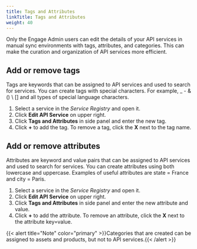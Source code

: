 ```yaml
---
title: Tags and Attributes
linkTitle: Tags and Attributes
weight: 40
---
```


Only the Engage Admin users can edit the details of your API services in manual sync environments with tags, attributes, and categories. This can make the curation and organization of API services more efficient.

## Add or remove tags

Tags are keywords that can be assigned to API services and used to search for services. You can create tags with special characters. For example, _ - & () \ [] and all types of special language characters.

1. Select a service in the *Service Registry* and open it.
2. Click **Edit API Service** on upper right.
3. Click **Tags and Attributes** in side panel and enter the new tag.
4. Click **+** to add the tag. To remove a tag, click the **X** next to the tag name.

## Add or remove attributes

Attributes are keyword and value pairs that can be assigned to API services and used to search for services. You can create attributes using both lowercase and uppercase. Examples of useful attributes are state = France and city = Paris.

1. Select a service in the *Service Registry* and open it.
2. Click **Edit API Service** on upper right.
3. Click **Tags and Attributes** in side panel and enter the new attribute and value.
4. Click **+** to add the attribute. To remove an attribute, click the **X** next to the attribute key=value.

{{< alert title="Note" color="primary" >}}Categories that are created can be assigned to assets and products, but not to API services.{{< /alert >}}
